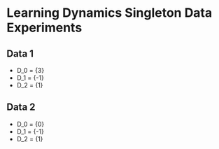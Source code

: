 # Learning Dynamics Singleton Data Experiments


## Data 1

- D_0 = {3}
- D_1 = {-1}
- D_2 = {1}

<!-- |  m | linear linear_sa | non-linear non_linear_sa | linear linear_ha | non-linear non-linear_ha
| -  | ------------  | ----------------      |  ------------  | ----------------      |
| 2  |  <img src= ./plots/data_1_m_2_ll.png width="800">  | <img src= ./plots/data_1_m_2_nlnl.png width="800"> | <img src= ./plots/data_1_m_2_ll_ha.png width="800"> | <img src= ./plots/data_1_m_2_nlnl_ha.png width="800"> |
| 10 | <img src= ./plots/data_1_m_10_ll.png width="800">  |    <img src= ./plots/data_1_m_10_nlnl.png width="800"> | <img src= ./plots/data_1_m_10_ll_ha.png width="800"> | <img src= ./plots/data_1_m_10_nlnl_ha.png width="800"> | -->


## Data 2

- D_0 = {0}
- D_1 = {-1}
- D_2 = {1}

<!-- |  m | linear linear_sa | non-linear non_linear_sa | linear linear_ha | non-linear non-linear_ha
| -  | ------------  | ----------------      |  ------------  | ----------------      |
| 2  |  <img src= ./plots/data_2_m_2_ll.png width="800">  | <img src= ./plots/data_2_m_2_nlnl.png width="800"> | <img src= ./plots/data_2_m_2_ll_ha.png width="800"> | <img src= ./plots/data_2_m_2_nlnl_ha.png width="800"> |
| 10 | <img src= ./plots/data_2_m_10_ll.png width="800">  |    <img src= ./plots/data_2_m_10_nlnl.png width="800"> | <img src= ./plots/data_2_m_10_ll_ha.png width="800"> | <img src= ./plots/data_2_m_10_nlnl_ha.png width="800"> | -->

